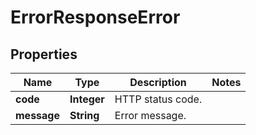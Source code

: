 

# ErrorResponseError

## Properties

Name | Type | Description | Notes
------------ | ------------- | ------------- | -------------
**code** | **Integer** | HTTP status code. | 
**message** | **String** | Error message. | 




